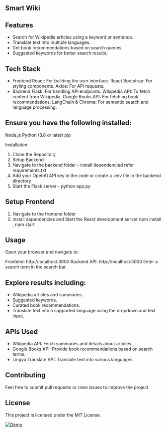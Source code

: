 ## Smart Wiki

## Features
- Search for Wikipedia articles using a keyword or sentence.
- Translate text into multiple languages.
- Get book recommendations based on search queries.
- Suggested keywords for better search results.

## Tech Stack
- Frontend
    React: For building the user interface.
    React Bootstrap: For styling components.
    Axios: For API requests.
- Backend
    Flask: For handling API endpoints.
    Wikipedia API: To fetch content from Wikipedia.
    Google Books API: For fetching book recommendations.
    LangChain & Chroma: For semantic search and language processing.

## Ensure you have the following installed:

Node.js
Python (3.8 or later)
pip

Installation

1. Clone the Repository
2. Setup Backend
3. Navigate to the backend folder - install dependencied refer requirements.txt
4. Add your OpenAI API key in the code or create a .env file in the backend directory
5. Start the Flask server - python app.py

## Setup Frontend
1. Navigate to the frontend folder
2. Install dependencies and Start the React development server npm install , npm start

## Usage
Open your browser and navigate to:

Frontend: http://localhost:3000
Backend API: http://localhost:5000
Enter a search term in the search bar.

## Explore results including:

- Wikipedia articles and summaries.
- Suggested keywords.
- Curated book recommendations.
- Translate text into a supported language using the dropdown and text input.

## APIs Used

- Wikipedia API: Fetch summaries and details about articles.
- Google Books API: Provide book recommendations based on search terms.
- Lingva Translate API: Translate text into various languages.

## Contributing

Feel free to submit pull requests or raise issues to improve the project.

## License

This project is licensed under the MIT License.

[![Demo](./frontend/smart-wiki/src/assets/images/smartwiki.png)](https://drive.google.com/file/d/1JUxO1Elx79prlVdA74P8MIkHdd_4y2bA/view?usp=drive_link)



